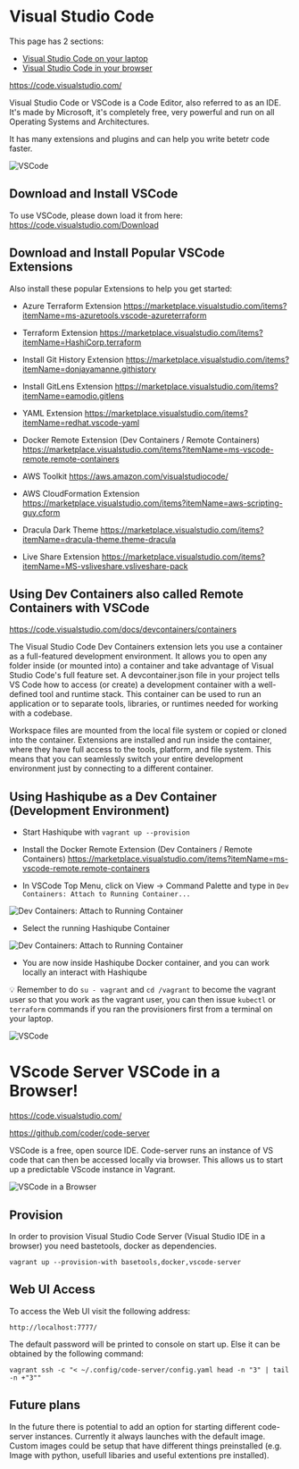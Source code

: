 # Visual Studio Code

This page has 2 sections:

* [Visual Studio Code on your laptop](/visual-studio-code/?id=visual-studio-code)
* [Visual Studio Code in your browser](/visual-studio-code/?id=vscode-server-vscode-in-a-browser)

https://code.visualstudio.com/

Visual Studio Code or VSCode is a Code Editor, also referred to as an IDE. It's made by Microsoft, it's completely free, very powerful and run on all Operating Systems and Architectures. 

It has many extensions and plugins and can help you write betetr code faster. 

![VSCode](images/vscode.png?raw=true "VSCode")

## Download and Install VSCode

To use VSCode, please down load it from here: 
https://code.visualstudio.com/Download

## Download and Install Popular VSCode Extensions 

Also install these popular Extensions to help you get started: 

- Azure Terraform Extension
https://marketplace.visualstudio.com/items?itemName=ms-azuretools.vscode-azureterraform

- Terraform Extension
https://marketplace.visualstudio.com/items?itemName=HashiCorp.terraform

- Install Git History Extension
https://marketplace.visualstudio.com/items?itemName=donjayamanne.githistory

- Install GitLens Extension
https://marketplace.visualstudio.com/items?itemName=eamodio.gitlens

- YAML Extension
https://marketplace.visualstudio.com/items?itemName=redhat.vscode-yaml

- Docker Remote Extension (Dev Containers / Remote Containers)
https://marketplace.visualstudio.com/items?itemName=ms-vscode-remote.remote-containers

- AWS Toolkit
https://aws.amazon.com/visualstudiocode/

- AWS CloudFormation Extension
https://marketplace.visualstudio.com/items?itemName=aws-scripting-guy.cform

- Dracula Dark Theme
https://marketplace.visualstudio.com/items?itemName=dracula-theme.theme-dracula

- Live Share Extension 
https://marketplace.visualstudio.com/items?itemName=MS-vsliveshare.vsliveshare-pack

## Using Dev Containers also called Remote Containers with VSCode 

https://code.visualstudio.com/docs/devcontainers/containers

The Visual Studio Code Dev Containers extension lets you use a container as a full-featured development environment. It allows you to open any folder inside (or mounted into) a container and take advantage of Visual Studio Code's full feature set. A devcontainer.json file in your project tells VS Code how to access (or create) a development container with a well-defined tool and runtime stack. This container can be used to run an application or to separate tools, libraries, or runtimes needed for working with a codebase.

Workspace files are mounted from the local file system or copied or cloned into the container. Extensions are installed and run inside the container, where they have full access to the tools, platform, and file system. This means that you can seamlessly switch your entire development environment just by connecting to a different container.

## Using Hashiqube as a Dev Container (Development Environment)

- Start Hashiqube with `vagrant up --provision`

- Install the Docker Remote Extension (Dev Containers / Remote Containers)
https://marketplace.visualstudio.com/items?itemName=ms-vscode-remote.remote-containers

- In VSCode Top Menu, click on View -> Command Palette and type in
`Dev Containers: Attach to Running Container...`

![Dev Containers: Attach to Running Container](images/vscode-view-command-palette-attach-to-running-container.png?raw=true "Dev Containers: Attach to Running Container")

- Select the running Hashiqube Container

![Dev Containers: Attach to Running Container](images/vscode-view-command-palette-attach-to-running-container-select-hashiqube-container.png?raw=true "Dev Containers: Attach to Running Container")

- You are now inside Hashiqube Docker container, and you can work locally an interact with Hashiqube

:bulb: Remember to do `su - vagrant` and `cd /vagrant` to become the vagrant user so that you work as the vagrant user, you can then issue `kubectl` or `terraform` commands if you ran the provisioners first from a terminal on your laptop. 

![VSCode](images/vscode-hashiqube-devcontainer.png?raw=true "VSCode")

# VScode Server VSCode in a Browser! 

https://code.visualstudio.com/

https://github.com/coder/code-server

VSCode is a free, open source IDE. Code-server runs an instance of VS code that can then be accessed locally via browser. This allows us to start up a predictable VScode instance in Vagrant. 

![VSCode in a Browser](images/vscode-in-a-browser.png?raw=true "VSCode in a Browser")

## Provision

In order to provision Visual Studio Code Server (Visual Studio IDE in a browser) you need bastetools, docker as dependencies. 

`vagrant up --provision-with basetools,docker,vscode-server`

## Web UI Access

To access the Web UI visit the following address:
```
http://localhost:7777/
```

The default password will be printed to console on start up. Else it can be obtained by the following command:
```
vagrant ssh -c "< ~/.config/code-server/config.yaml head -n "3" | tail -n +"3""
```

## Future plans

In the future there is potential to add an option for starting different code-server instances. Currently it always launches with the default image. Custom images could be setup that have different things preinstalled (e.g. Image with python, usefull libaries and useful extentions pre installed).
